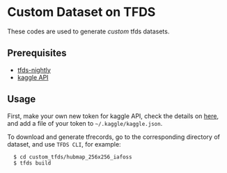 # Custom Dataset on TFDS 
These codes are used to generate *custom* tfds datasets.

## Prerequisites
- [tfds-nightly](https://github.com/tensorflow/datasets)
- [kaggle API](https://www.kaggle.com/docs/api)

## Usage
First, make your own new token for kaggle API, check the details on [here](https://www.kaggle.com/docs/api),
and add a file of your token to `~/.kaggle/kaggle.json`.

To download and generate tfrecords, go to the corresponding directory of dataset,
and use `TFDS CLI`, for example:

```console
  $ cd custom_tfds/hubmap_256x256_iafoss
  $ tfds build
```

